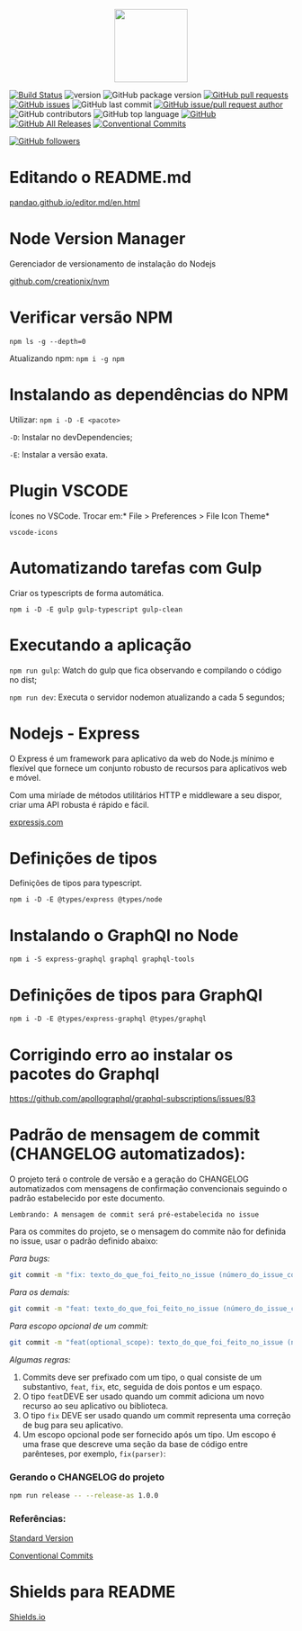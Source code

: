 <p align="center">
    <img src="https://cdn-images-1.medium.com/max/1200/1*IvCDlfi3vQfgyKO1eFv4jA.png"
        height="130">
</p>

[![Build Status](https://travis-ci.org/danielso2007/estudo-graphql-node-api.svg?branch=master)](https://travis-ci.org/danielso2007/estudo-graphql-node-api)
![version](https://img.shields.io/badge/version-0.1.0-blue.svg)
![GitHub package version](https://img.shields.io/github/package-json/v/danielso2007/estudo-graphql-node-api.svg)
[![GitHub pull requests](https://img.shields.io/github/issues-pr-raw/danielso2007/estudo-graphql-node-api.svg)](https://github.com/danielso2007/estudo-graphql-node-api/pulls)
[![GitHub issues](https://img.shields.io/github/issues/danielso2007/estudo-graphql-node-api.svg)](https://github.com/danielso2007/estudo-graphql-node-api/issues?q=is%3Aopen+is%3Aissue)
![GitHub last commit](https://img.shields.io/github/last-commit/danielso2007/estudo-graphql-node-api.svg)
[![GitHub issue/pull request author](https://img.shields.io/github/issues/detail/u/danielso2007/estudo-graphql-node-api/1.svg)](https://github.com/danielso2007/estudo-graphql-node-api/pulls)
![GitHub contributors](https://img.shields.io/github/contributors/danielso2007/estudo-graphql-node-api.svg)
![GitHub top language](https://img.shields.io/github/languages/top/danielso2007/estudo-graphql-node-api.svg)
[![GitHub](https://img.shields.io/github/license/danielso2007/estudo-graphql-node-api.svg)](https://github.com/danielso2007/estudo-graphql-node-api)
[![GitHub All Releases](https://img.shields.io/github/downloads/danielso2007/estudo-graphql-node-api/total.svg)](https://github.com/danielso2007/estudo-graphql-node-api/archive/master.zip)
[![Conventional Commits](https://img.shields.io/badge/Conventional%20Commits-1.0.0-yellow.svg)](https://conventionalcommits.org)

[![GitHub followers](https://img.shields.io/github/followers/danielso2007.svg?label=Follow&style=social)](https://github.com/danielso2007?tab=followers)

# Editando o README.md

[pandao.github.io/editor.md/en.html](https://pandao.github.io/editor.md/en.html "pandao.github.io/editor.md/en.html")

# Node Version Manager

Gerenciador de versionamento de instalação do Nodejs

[github.com/creationix/nvm](https://github.com/creationix/nvm "github.com/creationix/nvm")

# Verificar versão NPM

`npm ls -g --depth=0`

Atualizando npm: `npm i -g npm`

# Instalando as dependências do NPM

Utilizar: `npm i -D -E <pacote>`

`-D`: Instalar no devDependencies;

`-E`: Instalar a versão exata.

# Plugin VSCODE

Ícones no VSCode. Trocar em:* File > Preferences > File Icon Theme*

`vscode-icons`

# Automatizando tarefas com Gulp

Criar os typescripts de forma automática.

`npm i -D -E gulp gulp-typescript gulp-clean`

# Executando a aplicação

`npm run gulp`: Watch do gulp que fica observando e compilando o código no dist;

`npm run dev`: Executa o servidor nodemon atualizando a cada 5 segundos;

# Nodejs - Express

O Express é um framework para aplicativo da web do Node.js mínimo e flexível que fornece um conjunto robusto de recursos para aplicativos web e móvel.

Com uma miríade de métodos utilitários HTTP e middleware a seu dispor, criar uma API robusta é rápido e fácil.

[expressjs.com](https://expressjs.com/pt-br/ "expressjs.com")

# Definições de tipos

Definições de tipos para typescript.

`npm i -D -E @types/express @types/node`

# Instalando o GraphQl no Node

`npm i -S express-graphql graphql graphql-tools`

# Definições de tipos para GraphQl

`npm i -D -E @types/express-graphql @types/graphql`

# Corrigindo erro ao instalar os pacotes do Graphql

https://github.com/apollographql/graphql-subscriptions/issues/83

# Padrão de mensagem de commit (CHANGELOG automatizados):

O projeto terá o controle de versão e a geração do CHANGELOG automatizados com mensagens de confirmação  convencionais seguindo o padrão estabelecido por este documento.

`Lembrando: A mensagem de commit será pré-estabelecida no issue`

Para os commites do projeto, se o mensagem do commite não for definida no issue, usar o padrão definido abaixo:

_Para bugs:_

```sh
git commit -m "fix: texto_do_que_foi_feito_no_issue (número_do_issue_com_#)"
```

_Para os demais:_

```sh
git commit -m "feat: texto_do_que_foi_feito_no_issue (número_do_issue_com_#)"
```

_Para escopo opcional de um commit:_

```sh
git commit -m "feat(optional_scope): texto_do_que_foi_feito_no_issue (número_do_issue_com_#)"
```

_Algumas regras:_

1. Commits deve ser prefixado com um tipo, o qual consiste de um substantivo, `feat`, `fix`, etc, seguida de dois pontos e um espaço.
2. O tipo `feat`DEVE ser usado quando um commit adiciona um novo recurso ao seu aplicativo ou biblioteca.
3. O tipo `fix` DEVE ser usado quando um commit representa uma correção de bug para seu aplicativo.
4. Um escopo opcional pode ser fornecido após um tipo. Um escopo é uma frase que descreve uma seção da base de código entre parênteses, por exemplo, `fix(parser)`:

### Gerando o CHANGELOG do projeto

```sh
npm run release -- --release-as 1.0.0
```

### Referências:
[Standard Version](https://github.com/conventional-changelog/standard-version/blob/master/README.md)

[Conventional Commits](https://www.conventionalcommits.org/en/v1.0.0-beta.2/)

# Shields para README

[Shields.io](https://shields.io/#/)